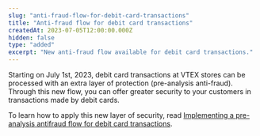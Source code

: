 ```yaml
---
slug: "anti-fraud-flow-for-debit-card-transactions"
title: "Anti-fraud flow for debit card transactions"
createdAt: 2023-07-05T12:00:00.000Z
hidden: false
type: "added"
excerpt: "New anti-fraud flow available for debit card transactions."
---
```

Starting on July 1st, 2023, debit card transactions at VTEX stores can be processed with an extra layer of protection (pre-analysis anti-fraud). Through this new flow, you can offer greater security to your customers in transactions made by debit cards.

To learn how to apply this new layer of security, read [Implementing a pre-analysis antifraud flow for debit card transactions](https://developers.vtex.com/docs/guides/implementing-a-pre-analysis-antifraud-flow-for-debit-card-transactions).
